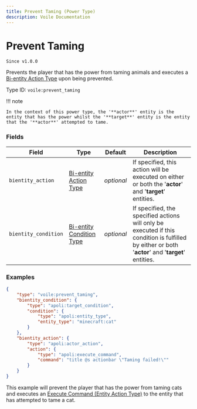 ```yaml
---
title: Prevent Taming (Power Type)
description: Voile Documentation
---
```


# Prevent Taming

`Since v1.0.0`

Prevents the player that has the power from taming animals and executes a [Bi-entity Action Type](https://origins.readthedocs.io/en/latest/types/bientity_action_types/) upon being prevented.

Type ID: `voile:prevent_taming`

!!! note
    
    In the context of this power type, the '**actor**' entity is the entity that has the power whilst the '**target**' entity is the entity that the '**actor**' attempted to tame.

### Fields

Field | Type | Default | Description
------|------|---------|------------
`bientity_action` | [Bi-entity Action Type](https://origins.readthedocs.io/en/latest/types/bientity_action_types/) | *optional* | If specified, this action will be executed on either or both the '**actor**' and '**target**' entities.
`bientity_condition` | [Bi-entity Condition Type](https://origins.readthedocs.io/en/latest/types/bientity_condition_types/) | *optional* | If specified, the specified actions will only be executed if this condition is fulfilled by either or both '**actor**' and '**target**' entities.

### Examples

```json
{
    "type": "voile:prevent_taming",
    "bientity_condition": {
        "type": "apoli:target_condition",
        "condition": {
            "type": "apoli:entity_type",
            "entity_type": "minecraft:cat"
        }
    },
    "bientity_action": {
        "type": "apoli:actor_action",
        "action": {
            "type": "apoli:execute_command",
            "command": "title @s actionbar \"Taming failed!\""
        }
    }
}
```

This example will prevent the player that has the power from taming cats and executes an [Execute Command (Entity Action Type)](https://origins.readthedocs.io/en/latest/types/entity_action_types/execute_command/) to the entity that has attempted to tame a cat.
